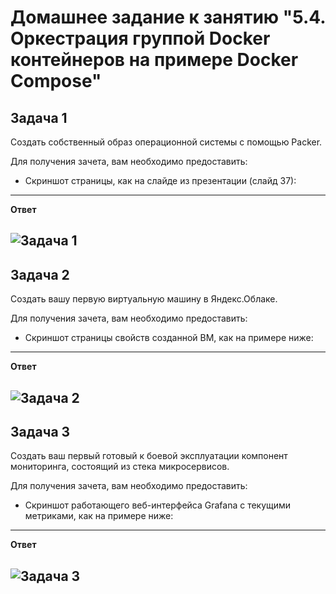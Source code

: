 # Домашнее задание к занятию "5.4. Оркестрация группой Docker контейнеров на примере Docker Compose"



## Задача 1

Создать собственный образ операционной системы с помощью Packer.

Для получения зачета, вам необходимо предоставить:
- Скриншот страницы, как на слайде из презентации (слайд 37):

---

**Ответ**

![Задача 1](/05-virt-04-docker-compose/img/1.png)
---

## Задача 2

Создать вашу первую виртуальную машину в Яндекс.Облаке.

Для получения зачета, вам необходимо предоставить:
- Скриншот страницы свойств созданной ВМ, как на примере ниже:

---

**Ответ**

![Задача 2](/05-virt-04-docker-compose/img/2.png)
---

## Задача 3

Создать ваш первый готовый к боевой эксплуатации компонент мониторинга, состоящий из стека микросервисов.

Для получения зачета, вам необходимо предоставить:
- Скриншот работающего веб-интерфейса Grafana с текущими метриками, как на примере ниже:

---

**Ответ**

![Задача 3](/05-virt-04-docker-compose/img/3.png)
---
